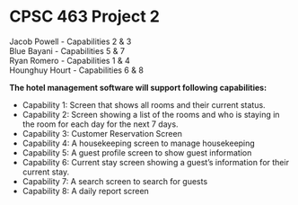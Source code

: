 # CPSC 463 Project 2

Jacob Powell - Capabilities 2 & 3 </br>
Blue Bayani - Capabilities 5 & 7 </br>
Ryan Romero - Capabilities 1 & 4 </br>
Hounghuy Hourt - Capabilities 6 & 8 </br>

**The hotel management software will support following capabilities:**
- Capability 1: Screen that shows all rooms and their current status.
- Capability 2: Screen showing a list of the rooms and who is staying in the room for each day for the next 7 days. 
- Capability 3: Customer Reservation Screen
- Capability 4: A housekeeping screen to manage housekeeping
- Capability 5: A guest profile screen to show guest information
- Capability 6: Current stay screen showing a guest’s information for their current stay.
- Capability 7: A search screen to search for guests
- Capability 8: A daily report screen
